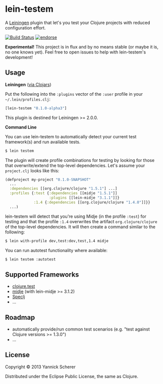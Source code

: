 # lein-testem

A [Leiningen](https://github.com/technomancy/leiningen) plugin that let's you test your Clojure projects
with reduced configuration effort.

[![Build Status](https://travis-ci.org/xsc/lein-testem.png)](https://travis-ci.org/xsc/lein-testem)
[![endorse](https://api.coderwall.com/xsc/endorsecount.png)](https://coderwall.com/xsc)

__Experimental!__ This project is in flux and by no means stable (or maybe it is, no one knows yet).
Feel free to open issues to help with lein-testem's development!

## Usage

__Leiningen__ ([via Clojars](https://clojars.org/lein-testem))

Put the following into the `:plugins` vector of the `:user` profile in your `~/.lein/profiles.clj`:

```clojure
[lein-testem "0.1.0-alpha3"]
```

This plugin is destined for Leiningen >= 2.0.0.

__Command Line__

You can use lein-testem to automatically detect your current test framework(s) and run available tests.

```bash
$ lein testem 
```

The plugin will create profile combinations for testing by looking for those that overwrite/extend the 
top-level dependencies. Let's assume your `project.clj` looks like this:

```clojure
(defproject my-project "0.1.0-SNAPSHOT"
  ...
  :dependencies [[org.clojure/clojure "1.5.1"] ...]
  :profiles {:test {:dependencies [[midje "1.5.1"]]
                    :plugins [[lein-midje "3.1.1"]]}
             :1.4 {:dependencies [[org.clojure/clojure "1.4.0"]]}}
  ...)
```

lein-testem will detect that you're using Midje (in the profile `:test`) for testing and that the 
profile `:1.4` overwrites the artifact `org.clojure/clojure` of the top-level dependencies. It will
then create a command similar to the following:

```bash
$ lein with-profile dev,test:dev,test,1.4 midje
```

You can run autotest functionality where available:

```bash
$ lein testem :autotest
```

## Supported Frameworks

- [clojure.test](http://richhickey.github.io/clojure/clojure.test-api.html)
- [midje](https://github.com/marick/midje) (with lein-midje >= 3.1.2)
- [Speclj](http://speclj.com)
- ...

## Roadmap

- automatically provide/run common test scenarios (e.g. "test against Clojure versions >= 1.3.0")
- ...

## License

Copyright &copy; 2013 Yannick Scherer

Distributed under the Eclipse Public License, the same as Clojure.
